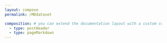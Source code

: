 ```yaml
---
layout: compose
permalink: /MDdataset

composition: # you can extend the documentation layout with a custom composition
  - type: postHeader
  - type: pageMarkdown
---
```




<div id="my-custom-dataset"></div>
<script src="custom-dataset-example.js">

